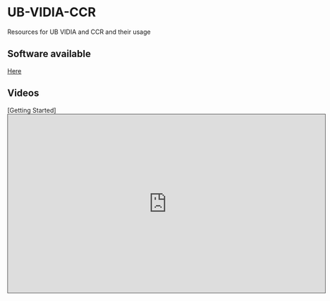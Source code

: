 # UB-VIDIA-CCR
Resources for UB VIDIA and CCR and their usage

## Software available

  [Here](Software.md)


## Videos

  [Getting Started]<iframe src="https://ub.hosted.panopto.com/Panopto/Pages/Embed.aspx?id=4ff5bfd8-58e8-4497-8c52-abba0110ee80&autoplay=false&offerviewer=true&showtitle=true&showbrand=false&start=0&interactivity=all" width=720 height=405 style="border: 1px solid #464646;" allowfullscreen allow="autoplay"></iframe>


